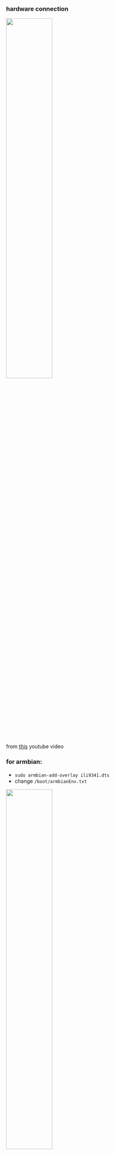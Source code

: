 
### hardware connection

<img src="https://github.com/MartinRGB/MCU-SBC-Note/assets/7036706/259be656-7c8b-4967-8846-c0865fe931bc" width="50%" height="50%">

from [this](https://www.youtube.com/watch?v=tqfh4gD0zCw) youtube video

### for armbian:

- `sudo armbian-add-overlay ili9341.dts`
- change `/boot/armbianEnv.txt`

<img src="https://github.com/MartinRGB/MCU-SBC-Note/assets/7036706/444418e4-7ef9-4d35-8a30-44f95d4b7d93" width="50%" height="50%">
